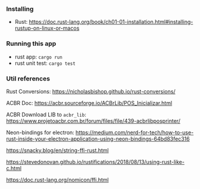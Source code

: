 ### Installing
* Rust: https://doc.rust-lang.org/book/ch01-01-installation.html#installing-rustup-on-linux-or-macos

### Running this app
- rust app: `cargo run`
- rust unit test: `cargo test`

### Util references

Rust Conversions: https://nicholasbishop.github.io/rust-conversions/

ACBR Doc: https://acbr.sourceforge.io/ACBrLib/POS_Inicializar.html

ACBR Download LIB to `acbr_lib`: https://www.projetoacbr.com.br/forum/files/file/439-acbrlibposprinter/

Neon-bindings for electron: https://medium.com/nerd-for-tech/how-to-use-rust-inside-your-electron-application-using-neon-bindings-64bd83fec316 

https://snacky.blog/en/string-ffi-rust.html

https://stevedonovan.github.io/rustifications/2018/08/13/using-rust-like-c.html

https://doc.rust-lang.org/nomicon/ffi.html
